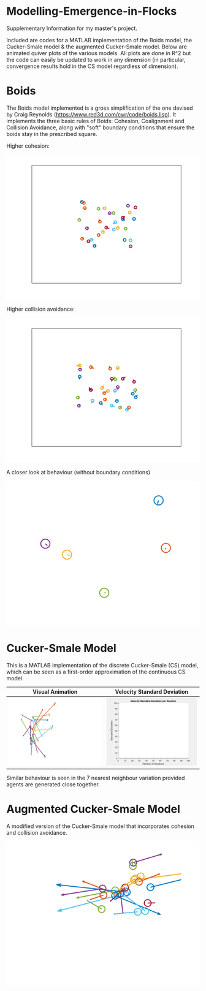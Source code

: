 # Modelling-Emergence-in-Flocks
Supplementary Information for my master's project.

Included are codes for a MATLAB implementation of the Boids model, the Cucker-Smale model & the augmented Cucker-Smale model. Below are animated quiver plots of the various models. All plots are done in R^2 but the code can easily be updated to work in any dimension (in particular, convergence results hold in the CS model regardless of dimension).

# Boids

The Boids model implemented is a gross simplification of the one devised by Craig Reynolds (https://www.red3d.com/cwr/code/boids.lisp). It implements the three basic rules of Boids: Cohesion, Coalignment and Collision Avoidance, along with "soft" boundary conditions that ensure the boids stay in the prescribed square.

Higher cohesion:

<p align="center">
<img src="Images/Boids.gif">
</p>

Higher collision avoidance:

<p align="center">
<img src="Images/BoidsStrongAvoidance.gif">
</p>

A closer look at behaviour (without boundary conditions)
<p align="center">
<img src="Images/BoidsZoom.gif">
</p>

# Cucker-Smale Model

This is a MATLAB implementation of the discrete Cucker-Smale (CS) model, which can be seen as a first-order approximation of the continuous CS model.


Visual Animation             |  Velocity Standard Deviation
:-------------------------:|:-------------------------:
![](Images/CSAnimated.gif)  |  ![](Images/CSAnimatedGraph.gif)

Similar behaviour is seen in the 7 nearest neighbour variation provided agents are generated close together.

# Augmented Cucker-Smale Model

A modified version of the Cucker-Smale model that incorporates cohesion and collision avoidance.

<p align="center">
<img src="Images/CSAnimatedAugmented1reduced.gif">
</p>
